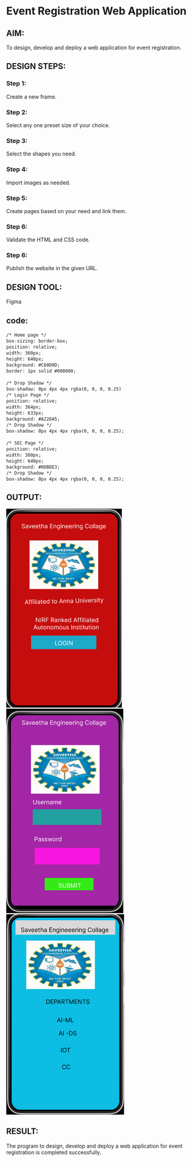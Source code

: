 # Event Registration Web Application

## AIM:
To design, develop and deploy a web application for event registration.

## DESIGN STEPS:

### Step 1:
Create a new frame.

### Step 2:
Select any one preset size of your choice.

### Step 3:
Select the shapes you need.

### Step 4:
Import images as needed.

### Step 5:
Create pages based on your need and link them.

### Step 6:

Validate the HTML and CSS code.

### Step 6:

Publish the website in the given URL.

## DESIGN TOOL:
Figma

## code:
```
/* Home page */
box-sizing: border-box;
position: relative;
width: 360px;
height: 640px;
background: #C60D0D;
border: 1px solid #000000;

/* Drop Shadow */
box-shadow: 0px 4px 4px rgba(0, 0, 0, 0.25)
/* Login Page */
position: relative;
width: 364px;
height: 633px;
background: #A226A5;
/* Drop Shadow */
box-shadow: 0px 4px 4px rgba(0, 0, 0, 0.25);

/* SEC Page */
position: relative;
width: 360px;
height: 640px;
background: #0DBDE3;
/* Drop Shadow */
box-shadow: 0px 4px 4px rgba(0, 0, 0, 0.25);

```

## OUTPUT:
![output](./out1.png)
![output](./out2.png)
![output](./out3.png)

## RESULT:
The program to design, develop and deploy a web application for event registration is completed successfully.